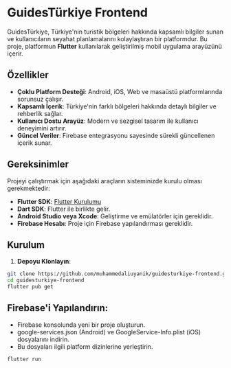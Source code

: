 # GuidesTürkiye Frontend

GuidesTürkiye, Türkiye'nin turistik bölgeleri hakkında kapsamlı bilgiler sunan ve kullanıcıların seyahat planlamalarını kolaylaştıran bir platformdur. Bu proje, platformun **Flutter** kullanılarak geliştirilmiş mobil uygulama arayüzünü içerir.

## Özellikler

- **Çoklu Platform Desteği**: Android, iOS, Web ve masaüstü platformlarında sorunsuz çalışır.
- **Kapsamlı İçerik**: Türkiye'nin farklı bölgeleri hakkında detaylı bilgiler ve rehberlik sağlar.
- **Kullanıcı Dostu Arayüz**: Modern ve sezgisel tasarım ile kullanıcı deneyimini artırır.
- **Güncel Veriler**: Firebase entegrasyonu sayesinde sürekli güncellenen içerik sunar.

## Gereksinimler

Projeyi çalıştırmak için aşağıdaki araçların sisteminizde kurulu olması gerekmektedir:

- **Flutter SDK**: [Flutter Kurulumu](https://flutter.dev/docs/get-started/install)
- **Dart SDK**: Flutter ile birlikte gelir.
- **Android Studio veya Xcode**: Geliştirme ve emülatörler için gereklidir.
- **Firebase Hesabı**: Proje için Firebase yapılandırması gereklidir.

## Kurulum

1. **Depoyu Klonlayın**:
```bash
git clone https://github.com/muhammedaliuyanik/guidesturkiye-frontend.git
cd guidesturkiye-frontend
flutter pub get
```
## Firebase'i Yapılandırın:
- Firebase konsolunda yeni bir proje oluşturun.
- google-services.json (Android) ve GoogleService-Info.plist (iOS) dosyalarını indirin.
- Bu dosyaları ilgili platform dizinlerine yerleştirin.
```bash
flutter run
```
